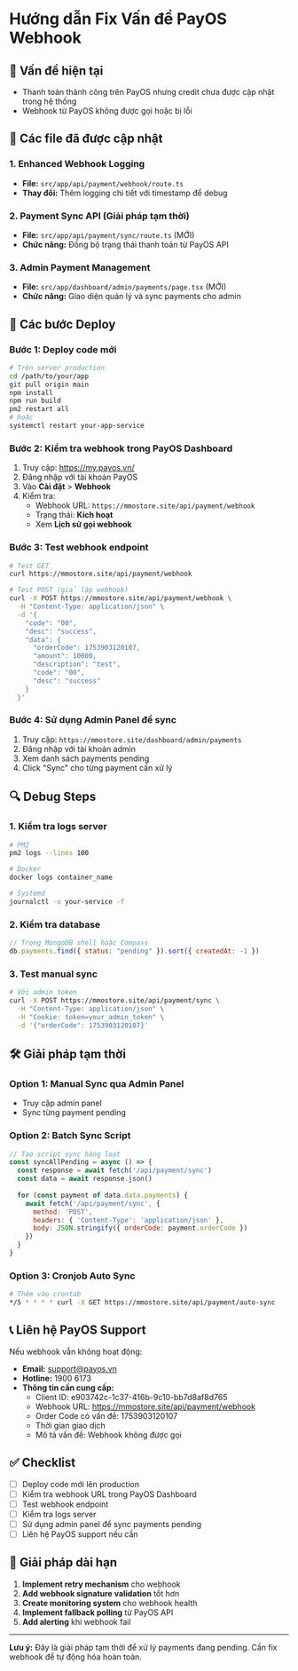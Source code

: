 # Hướng dẫn Fix Vấn đề PayOS Webhook

## 🚨 Vấn đề hiện tại
- Thanh toán thành công trên PayOS nhưng credit chưa được cập nhật trong hệ thống
- Webhook từ PayOS không được gọi hoặc bị lỗi

## 🔧 Các file đã được cập nhật

### 1. Enhanced Webhook Logging
- **File:** `src/app/api/payment/webhook/route.ts`
- **Thay đổi:** Thêm logging chi tiết với timestamp để debug

### 2. Payment Sync API (Giải pháp tạm thời)
- **File:** `src/app/api/payment/sync/route.ts` (MỚI)
- **Chức năng:** Đồng bộ trạng thái thanh toán từ PayOS API

### 3. Admin Payment Management
- **File:** `src/app/dashboard/admin/payments/page.tsx` (MỚI)
- **Chức năng:** Giao diện quản lý và sync payments cho admin

## 🚀 Các bước Deploy

### Bước 1: Deploy code mới
```bash
# Trên server production
cd /path/to/your/app
git pull origin main
npm install
npm run build
pm2 restart all
# hoặc
systemctl restart your-app-service
```

### Bước 2: Kiểm tra webhook trong PayOS Dashboard
1. Truy cập: https://my.payos.vn/
2. Đăng nhập với tài khoản PayOS
3. Vào **Cài đặt** > **Webhook**
4. Kiểm tra:
   - Webhook URL: `https://mmostore.site/api/payment/webhook`
   - Trạng thái: **Kích hoạt**
   - Xem **Lịch sử gọi webhook**

### Bước 3: Test webhook endpoint
```bash
# Test GET
curl https://mmostore.site/api/payment/webhook

# Test POST (giả lập webhook)
curl -X POST https://mmostore.site/api/payment/webhook \
  -H "Content-Type: application/json" \
  -d '{
    "code": "00",
    "desc": "success",
    "data": {
      "orderCode": 1753903120107,
      "amount": 10000,
      "description": "test",
      "code": "00",
      "desc": "success"
    }
  }'
```

### Bước 4: Sử dụng Admin Panel để sync
1. Truy cập: `https://mmostore.site/dashboard/admin/payments`
2. Đăng nhập với tài khoản admin
3. Xem danh sách payments pending
4. Click "Sync" cho từng payment cần xử lý

## 🔍 Debug Steps

### 1. Kiểm tra logs server
```bash
# PM2
pm2 logs --lines 100

# Docker
docker logs container_name

# Systemd
journalctl -u your-service -f
```

### 2. Kiểm tra database
```javascript
// Trong MongoDB shell hoặc Compass
db.payments.find({ status: "pending" }).sort({ createdAt: -1 })
```

### 3. Test manual sync
```bash
# Với admin token
curl -X POST https://mmostore.site/api/payment/sync \
  -H "Content-Type: application/json" \
  -H "Cookie: token=your_admin_token" \
  -d '{"orderCode": 1753903120107}'
```

## 🛠️ Giải pháp tạm thời

### Option 1: Manual Sync qua Admin Panel
- Truy cập admin panel
- Sync từng payment pending

### Option 2: Batch Sync Script
```javascript
// Tạo script sync hàng loạt
const syncAllPending = async () => {
  const response = await fetch('/api/payment/sync')
  const data = await response.json()
  
  for (const payment of data.data.payments) {
    await fetch('/api/payment/sync', {
      method: 'POST',
      headers: { 'Content-Type': 'application/json' },
      body: JSON.stringify({ orderCode: payment.orderCode })
    })
  }
}
```

### Option 3: Cronjob Auto Sync
```bash
# Thêm vào crontab
*/5 * * * * curl -X GET https://mmostore.site/api/payment/auto-sync
```

## 📞 Liên hệ PayOS Support

Nếu webhook vẫn không hoạt động:
- **Email:** support@payos.vn
- **Hotline:** 1900 6173
- **Thông tin cần cung cấp:**
  - Client ID: e903742c-1c37-416b-9c10-bb7d8af8d765
  - Webhook URL: https://mmostore.site/api/payment/webhook
  - Order Code có vấn đề: 1753903120107
  - Thời gian giao dịch
  - Mô tả vấn đề: Webhook không được gọi

## ✅ Checklist

- [ ] Deploy code mới lên production
- [ ] Kiểm tra webhook URL trong PayOS Dashboard
- [ ] Test webhook endpoint
- [ ] Kiểm tra logs server
- [ ] Sử dụng admin panel để sync payments pending
- [ ] Liên hệ PayOS support nếu cần

## 🔮 Giải pháp dài hạn

1. **Implement retry mechanism** cho webhook
2. **Add webhook signature validation** tốt hơn
3. **Create monitoring system** cho webhook health
4. **Implement fallback polling** từ PayOS API
5. **Add alerting** khi webhook fail

---

**Lưu ý:** Đây là giải pháp tạm thời để xử lý payments đang pending. Cần fix webhook để tự động hóa hoàn toàn.